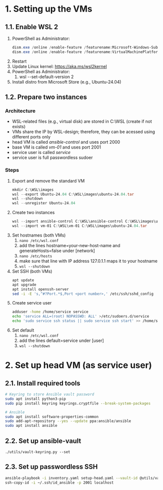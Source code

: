 # 1. Setting up the VMs
## 1.1. Enable WSL 2
1. PowerShell as Administrator:
    ```powershell
    dism.exe /online /enable-feature /featurename:Microsoft-Windows-Subsystem-Linux /all /norestart
    dism.exe /online /enable-feature /featurename:VirtualMachinePlatform /all /norestart
    ```
2. Restart
3. Update Linux kernel: https://aka.ms/wsl2kernel
4. PowerShell as Administrator:
    1. wsl --set-default-version 2
5. Install distro from Microsoft Store (e.g., Ubuntu-24.04)

## 1.2. Prepare two instances
### Architecture
- WSL-related files (e.g., virtual disk) are stored in C:\WSL (create if not exists)
- VMs share the IP by WSL-design; therefore, they can be acessed using different ports only
- head VM is called _ansible-control_ and uses port 2000
- base VM is called _vm-01_ and uses port 2001
- service user is called _service_
- service user is full passwordless sudoer

### Steps
1. Export and remove the standard VM
    ```powershell
    mkdir C:\WSL\images
    wsl --export Ubuntu-24.04 C:\WSL\images\ubuntu-24.04.tar
    wsl --shutdown
    wsl --unregister Ubuntu-24.04
    ```
2. Create two instances
    ```powershell
    wsl --import ansible-control C:\WSL\ansible-control C:\WSL\images\ubuntu-24.04.tar
    wsl --import vm-01 C:\WSL\vm-01 C:\WSL\images\ubuntu-24.04.tar
    ```
3. Set hostnames (both VMs)
    1. `nano /etc/wsl.conf`
    2. add the lines hostname=your-new-host-name and generateHosts=false under [network]
    3. `nano /etc/hosts`
    4. make sure that line with IP address 127.0.1.1 maps it to your hostname
    5. `wsl --shutdown`
4. Set SSH (both VMs)
    ```bash
    apt update
    apt upgrade
    apt install openssh-server
    sed -i -E 's,^#?Port.*$,Port <port number>,' /etc/ssh/sshd_config
    ```
5. Create service user
    ```bash
    adduser -home /home/service service
    echo 'service ALL=(root) NOPASSWD: ALL' >/etc/sudoers.d/service
    echo 'sudo service ssh status || sudo service ssh start' >> /home/service/.bashrc
    ```
6. Set default
    1. `nano /etc/wsl.conf`
    2. add the lines default=service under [user]
    3. `wsl --shutdown`

# 2. Set up head VM (as service user)
## 2.1. Install required tools
```bash
# Keyring to store Ansible vault password
sudo apt install python3-pip
sudo pip install keyring keyrings.cryptfile --break-system-packages

# Ansible
sudo apt install software-properties-common
sudo add-apt-repository --yes --update ppa:ansible/ansible
sudo apt install ansible
```

## 2.2. Set up ansible-vault
```
./utils/vault-keyring.py --set
```

## 2.3. Set up passwordless SSH
```bash
ansible-playbook -i inventory.yaml setup-head.yaml --vault-id @utils/vault-keyring.py
ssh-copy-id -i ~/.ssh/id_ansible -p 2001 localhost
```



